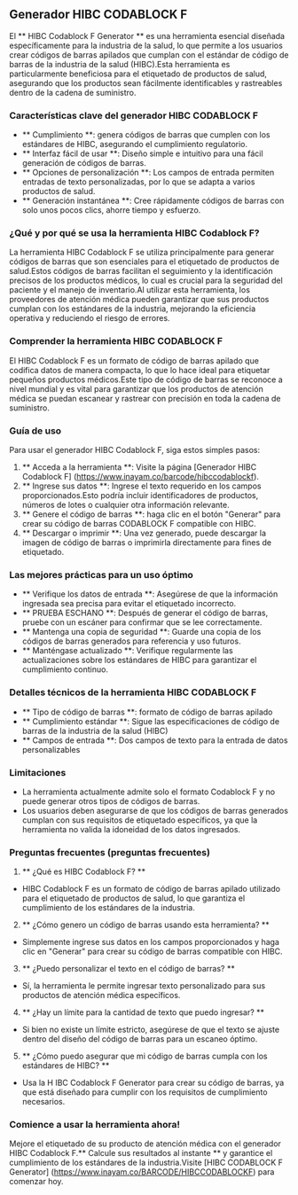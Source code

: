 ## Generador HIBC CODABLOCK F

El ** HIBC Codablock F Generator ** es una herramienta esencial diseñada específicamente para la industria de la salud, lo que permite a los usuarios crear códigos de barras apilados que cumplan con el estándar de código de barras de la industria de la salud (HIBC).Esta herramienta es particularmente beneficiosa para el etiquetado de productos de salud, asegurando que los productos sean fácilmente identificables y rastreables dentro de la cadena de suministro.

### Características clave del generador HIBC CODABLOCK F
- ** Cumplimiento **: genera códigos de barras que cumplen con los estándares de HIBC, asegurando el cumplimiento regulatorio.
- ** Interfaz fácil de usar **: Diseño simple e intuitivo para una fácil generación de códigos de barras.
- ** Opciones de personalización **: Los campos de entrada permiten entradas de texto personalizadas, por lo que se adapta a varios productos de salud.
- ** Generación instantánea **: Cree rápidamente códigos de barras con solo unos pocos clics, ahorre tiempo y esfuerzo.

### ¿Qué y por qué se usa la herramienta HIBC Codablock F?
La herramienta HIBC Codablock F se utiliza principalmente para generar códigos de barras que son esenciales para el etiquetado de productos de salud.Estos códigos de barras facilitan el seguimiento y la identificación precisos de los productos médicos, lo cual es crucial para la seguridad del paciente y el manejo de inventario.Al utilizar esta herramienta, los proveedores de atención médica pueden garantizar que sus productos cumplan con los estándares de la industria, mejorando la eficiencia operativa y reduciendo el riesgo de errores.

### Comprender la herramienta HIBC CODABLOCK F
El HIBC Codablock F es un formato de código de barras apilado que codifica datos de manera compacta, lo que lo hace ideal para etiquetar pequeños productos médicos.Este tipo de código de barras se reconoce a nivel mundial y es vital para garantizar que los productos de atención médica se puedan escanear y rastrear con precisión en toda la cadena de suministro.

### Guía de uso
Para usar el generador HIBC Codablock F, siga estos simples pasos:
1. ** Acceda a la herramienta **: Visite la página [Generador HIBC Codablock F] (https://www.inayam.co/barcode/hibccodablockf).
2. ** Ingrese sus datos **: Ingrese el texto requerido en los campos proporcionados.Esto podría incluir identificadores de productos, números de lotes o cualquier otra información relevante.
3. ** Genere el código de barras **: haga clic en el botón "Generar" para crear su código de barras CODABLOCK F compatible con HIBC.
4. ** Descargar o imprimir **: Una vez generado, puede descargar la imagen de código de barras o imprimirla directamente para fines de etiquetado.

### Las mejores prácticas para un uso óptimo
- ** Verifique los datos de entrada **: Asegúrese de que la información ingresada sea precisa para evitar el etiquetado incorrecto.
- ** PRUEBA ESCHANO **: Después de generar el código de barras, pruebe con un escáner para confirmar que se lee correctamente.
- ** Mantenga una copia de seguridad **: Guarde una copia de los códigos de barras generados para referencia y uso futuros.
- ** Manténgase actualizado **: Verifique regularmente las actualizaciones sobre los estándares de HIBC para garantizar el cumplimiento continuo.

### Detalles técnicos de la herramienta HIBC CODABLOCK F
- ** Tipo de código de barras **: formato de código de barras apilado
- ** Cumplimiento estándar **: Sigue las especificaciones de código de barras de la industria de la salud (HIBC)
- ** Campos de entrada **: Dos campos de texto para la entrada de datos personalizables

### Limitaciones
- La herramienta actualmente admite solo el formato Codablock F y no puede generar otros tipos de códigos de barras.
- Los usuarios deben asegurarse de que los códigos de barras generados cumplan con sus requisitos de etiquetado específicos, ya que la herramienta no valida la idoneidad de los datos ingresados.

### Preguntas frecuentes (preguntas frecuentes)

1. ** ¿Qué es HIBC Codablock F? **
- HIBC Codablock F es un formato de código de barras apilado utilizado para el etiquetado de productos de salud, lo que garantiza el cumplimiento de los estándares de la industria.

2. ** ¿Cómo genero un código de barras usando esta herramienta? **
- Simplemente ingrese sus datos en los campos proporcionados y haga clic en "Generar" para crear su código de barras compatible con HIBC.

3. ** ¿Puedo personalizar el texto en el código de barras? **
- Sí, la herramienta le permite ingresar texto personalizado para sus productos de atención médica específicos.

4. ** ¿Hay un límite para la cantidad de texto que puedo ingresar? **
- Si bien no existe un límite estricto, asegúrese de que el texto se ajuste dentro del diseño del código de barras para un escaneo óptimo.

5. ** ¿Cómo puedo asegurar que mi código de barras cumpla con los estándares de HIBC? **
- Usa la H IBC Codablock F Generator para crear su código de barras, ya que está diseñado para cumplir con los requisitos de cumplimiento necesarios.

### Comience a usar la herramienta ahora!
Mejore el etiquetado de su producto de atención médica con el generador HIBC Codablock F.** Calcule sus resultados al instante ** y garantice el cumplimiento de los estándares de la industria.Visite [HIBC CODABLOCK F Generator] (https://www.inayam.co/BARCODE/HIBCCODABLOCKF) para comenzar hoy.